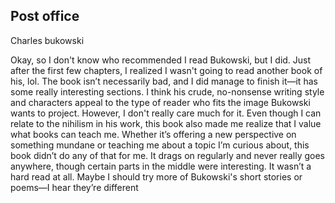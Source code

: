 ## Post office

Charles bukowski

Okay, so I don't know who recommended I read Bukowski, but I did. Just after the first few chapters, I realized I wasn't going to read another book of his, lol. The book isn’t necessarily bad, and I did manage to finish it—it has some really interesting sections. I think his crude, no-nonsense writing style and characters appeal to the type of reader who fits the image Bukowski wants to project. However, I don't really care much for it. Even though I can relate to the nihilism in his work, this book also made me realize that I value what books can teach me. Whether it’s offering a new perspective on something mundane or teaching me about a topic I’m curious about, this book didn’t do any of that for me. It drags on regularly and never really goes anywhere, though certain parts in the middle were interesting. It wasn’t a hard read at all. Maybe I should try more of Bukowski's short stories or poems—I hear they’re different

